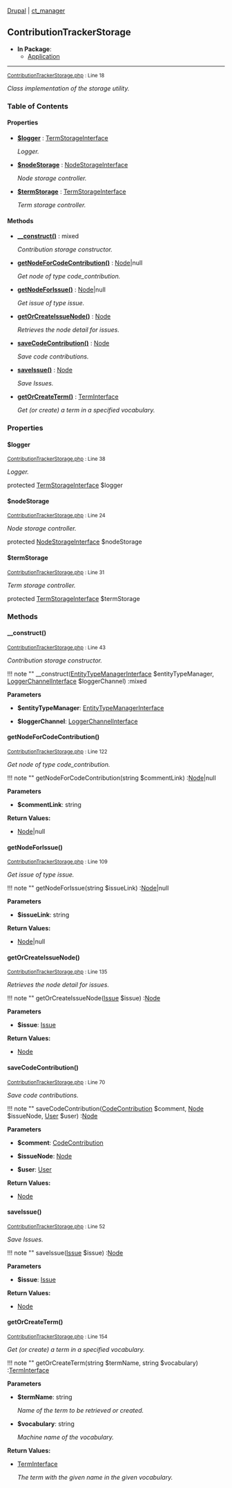 
[Drupal](../namespaces/drupal.md) | [ct_manager](../namespaces/drupal-ct-manager.md)

## ContributionTrackerStorage


- **In Package**:
    - [Application](../packages/Application.md)
  


---





<small>[ContributionTrackerStorage.php](../files/web-modules-custom-ct-manager-src-contributiontrackerstorage.md) : Line 18</small>

*Class implementation of the storage utility.*









### Table of Contents









#### Properties
- **[$logger](../classes/Drupal-ct-manager-ContributionTrackerStorage.md#logger)**
         : [TermStorageInterface](# "\Drupal\taxonomy\TermStorageInterface")  

  *Logger.*

- **[$nodeStorage](../classes/Drupal-ct-manager-ContributionTrackerStorage.md#nodestorage)**
         : [NodeStorageInterface](# "\Drupal\node\NodeStorageInterface")  

  *Node storage controller.*

- **[$termStorage](../classes/Drupal-ct-manager-ContributionTrackerStorage.md#termstorage)**
         : [TermStorageInterface](# "\Drupal\taxonomy\TermStorageInterface")  

  *Term storage controller.*


#### Methods
- **[__construct()](../classes/Drupal-ct-manager-ContributionTrackerStorage.md#__construct)**
           : mixed

  *Contribution storage constructor.*

- **[getNodeForCodeContribution()](../classes/Drupal-ct-manager-ContributionTrackerStorage.md#getnodeforcodecontribution)**
           : [Node](# "\Drupal\node\Entity\Node")|null

  *Get node of type code_contribution.*

- **[getNodeForIssue()](../classes/Drupal-ct-manager-ContributionTrackerStorage.md#getnodeforissue)**
           : [Node](# "\Drupal\node\Entity\Node")|null

  *Get issue of type issue.*

- **[getOrCreateIssueNode()](../classes/Drupal-ct-manager-ContributionTrackerStorage.md#getorcreateissuenode)**
           : [Node](# "\Drupal\node\Entity\Node")

  *Retrieves the node detail for issues.*

- **[saveCodeContribution()](../classes/Drupal-ct-manager-ContributionTrackerStorage.md#savecodecontribution)**
           : [Node](# "\Drupal\node\Entity\Node")

  *Save code contributions.*

- **[saveIssue()](../classes/Drupal-ct-manager-ContributionTrackerStorage.md#saveissue)**
           : [Node](# "\Drupal\node\Entity\Node")

  *Save Issues.*

- **[getOrCreateTerm()](../classes/Drupal-ct-manager-ContributionTrackerStorage.md#getorcreateterm)**
           : [TermInterface](# "\Drupal\taxonomy\TermInterface")

  *Get (or create) a term in a specified vocabulary.*







### Properties

#### $logger

<small>[ContributionTrackerStorage.php](../files/web-modules-custom-ct-manager-src-contributiontrackerstorage.md) : Line 38</small>

*Logger.*


protected [TermStorageInterface](# "\Drupal\taxonomy\TermStorageInterface") $logger







#### $nodeStorage

<small>[ContributionTrackerStorage.php](../files/web-modules-custom-ct-manager-src-contributiontrackerstorage.md) : Line 24</small>

*Node storage controller.*


protected [NodeStorageInterface](# "\Drupal\node\NodeStorageInterface") $nodeStorage







#### $termStorage

<small>[ContributionTrackerStorage.php](../files/web-modules-custom-ct-manager-src-contributiontrackerstorage.md) : Line 31</small>

*Term storage controller.*


protected [TermStorageInterface](# "\Drupal\taxonomy\TermStorageInterface") $termStorage









### Methods

#### __construct()

<small>[ContributionTrackerStorage.php](../files/web-modules-custom-ct-manager-src-contributiontrackerstorage.md) : Line 43</small>

*Contribution storage constructor.*

!!! note ""
    __construct([EntityTypeManagerInterface](# "\Drupal\Core\Entity\EntityTypeManagerInterface") $entityTypeManager, [LoggerChannelInterface](# "\Drupal\Core\Logger\LoggerChannelInterface") $loggerChannel) :mixed




**Parameters**

- **$entityTypeManager**: [EntityTypeManagerInterface](# "\Drupal\Core\Entity\EntityTypeManagerInterface")


- **$loggerChannel**: [LoggerChannelInterface](# "\Drupal\Core\Logger\LoggerChannelInterface")









#### getNodeForCodeContribution()

<small>[ContributionTrackerStorage.php](../files/web-modules-custom-ct-manager-src-contributiontrackerstorage.md) : Line 122</small>

*Get node of type code_contribution.*

!!! note ""
    getNodeForCodeContribution(string $commentLink) :[Node](# "\Drupal\node\Entity\Node")|null




**Parameters**

- **$commentLink**: string







**Return Values:**

- [Node](# "\Drupal\node\Entity\Node")|null



#### getNodeForIssue()

<small>[ContributionTrackerStorage.php](../files/web-modules-custom-ct-manager-src-contributiontrackerstorage.md) : Line 109</small>

*Get issue of type issue.*

!!! note ""
    getNodeForIssue(string $issueLink) :[Node](# "\Drupal\node\Entity\Node")|null




**Parameters**

- **$issueLink**: string







**Return Values:**

- [Node](# "\Drupal\node\Entity\Node")|null



#### getOrCreateIssueNode()

<small>[ContributionTrackerStorage.php](../files/web-modules-custom-ct-manager-src-contributiontrackerstorage.md) : Line 135</small>

*Retrieves the node detail for issues.*

!!! note ""
    getOrCreateIssueNode([Issue](../classes/Drupal-ct-manager-Data-Issue.md) $issue) :[Node](# "\Drupal\node\Entity\Node")




**Parameters**

- **$issue**: [Issue](../classes/Drupal-ct-manager-Data-Issue.md)







**Return Values:**

- [Node](# "\Drupal\node\Entity\Node")



#### saveCodeContribution()

<small>[ContributionTrackerStorage.php](../files/web-modules-custom-ct-manager-src-contributiontrackerstorage.md) : Line 70</small>

*Save code contributions.*

!!! note ""
    saveCodeContribution([CodeContribution](../classes/Drupal-ct-manager-Data-CodeContribution.md) $comment, [Node](# "\Drupal\node\Entity\Node") $issueNode, [User](# "\Drupal\user\Entity\User") $user) :[Node](# "\Drupal\node\Entity\Node")




**Parameters**

- **$comment**: [CodeContribution](../classes/Drupal-ct-manager-Data-CodeContribution.md)


- **$issueNode**: [Node](# "\Drupal\node\Entity\Node")


- **$user**: [User](# "\Drupal\user\Entity\User")







**Return Values:**

- [Node](# "\Drupal\node\Entity\Node")



#### saveIssue()

<small>[ContributionTrackerStorage.php](../files/web-modules-custom-ct-manager-src-contributiontrackerstorage.md) : Line 52</small>

*Save Issues.*

!!! note ""
    saveIssue([Issue](../classes/Drupal-ct-manager-Data-Issue.md) $issue) :[Node](# "\Drupal\node\Entity\Node")




**Parameters**

- **$issue**: [Issue](../classes/Drupal-ct-manager-Data-Issue.md)







**Return Values:**

- [Node](# "\Drupal\node\Entity\Node")



#### getOrCreateTerm()

<small>[ContributionTrackerStorage.php](../files/web-modules-custom-ct-manager-src-contributiontrackerstorage.md) : Line 154</small>

*Get (or create) a term in a specified vocabulary.*

!!! note ""
    getOrCreateTerm(string $termName, string $vocabulary) :[TermInterface](# "\Drupal\taxonomy\TermInterface")




**Parameters**

- **$termName**: string

  *Name of the term to be retrieved or created.*

- **$vocabulary**: string

  *Machine name of the vocabulary.*






**Return Values:**

- [TermInterface](# "\Drupal\taxonomy\TermInterface")

  *The term with the given name in the given vocabulary.*



